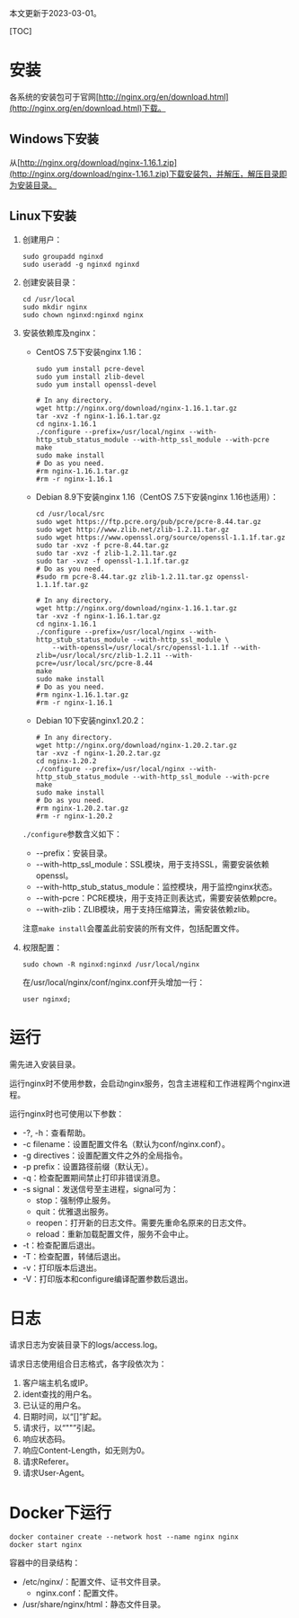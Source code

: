 本文更新于2023-03-01。

[TOC]

# 安装

各系统的安装包可于官网[http://nginx.org/en/download.html](http://nginx.org/en/download.html)下载。

## Windows下安装

从[http://nginx.org/download/nginx-1.16.1.zip](http://nginx.org/download/nginx-1.16.1.zip)下载安装包，并解压，解压目录即为安装目录。

## Linux下安装

1. 创建用户：
	```shell
	sudo groupadd nginxd
	sudo useradd -g nginxd nginxd
	```
1. 创建安装目录：
	```shell
	cd /usr/local
	sudo mkdir nginx
	sudo chown nginxd:nginxd nginx
	```
1. 安装依赖库及nginx：
	* CentOS 7.5下安装nginx 1.16：
		```shell
		sudo yum install pcre-devel
		sudo yum install zlib-devel
		sudo yum install openssl-devel

		# In any directory.
		wget http://nginx.org/download/nginx-1.16.1.tar.gz
		tar -xvz -f nginx-1.16.1.tar.gz
		cd nginx-1.16.1
		./configure --prefix=/usr/local/nginx --with-http_stub_status_module --with-http_ssl_module --with-pcre
		make
		sudo make install
		# Do as you need.
		#rm nginx-1.16.1.tar.gz
		#rm -r nginx-1.16.1
		```
	* Debian 8.9下安装nginx 1.16（CentOS 7.5下安装nginx 1.16也适用）：
		```shell
		cd /usr/local/src
		sudo wget https://ftp.pcre.org/pub/pcre/pcre-8.44.tar.gz
		sudo wget http://www.zlib.net/zlib-1.2.11.tar.gz
		sudo wget https://www.openssl.org/source/openssl-1.1.1f.tar.gz
		sudo tar -xvz -f pcre-8.44.tar.gz
		sudo tar -xvz -f zlib-1.2.11.tar.gz
		sudo tar -xvz -f openssl-1.1.1f.tar.gz
		# Do as you need.
		#sudo rm pcre-8.44.tar.gz zlib-1.2.11.tar.gz openssl-1.1.1f.tar.gz

		# In any directory.
		wget http://nginx.org/download/nginx-1.16.1.tar.gz
		tar -xvz -f nginx-1.16.1.tar.gz
		cd nginx-1.16.1
		./configure --prefix=/usr/local/nginx --with-http_stub_status_module --with-http_ssl_module \
			--with-openssl=/usr/local/src/openssl-1.1.1f --with-zlib=/usr/local/src/zlib-1.2.11 --with-pcre=/usr/local/src/pcre-8.44
		make
		sudo make install
		# Do as you need.
		#rm nginx-1.16.1.tar.gz
		#rm -r nginx-1.16.1
		```
	* Debian 10下安装nginx1.20.2：
		```shell
		# In any directory.
		wget http://nginx.org/download/nginx-1.20.2.tar.gz
		tar -xvz -f nginx-1.20.2.tar.gz
		cd nginx-1.20.2
		./configure --prefix=/usr/local/nginx --with-http_stub_status_module --with-http_ssl_module --with-pcre
		make
		sudo make install
		# Do as you need.
		#rm nginx-1.20.2.tar.gz
		#rm -r nginx-1.20.2
		```

	`./configure`参数含义如下：
	
	* --prefix：安装目录。
	* --with-http_ssl_module：SSL模块，用于支持SSL，需要安装依赖openssl。
	* --with-http_stub_status_module：监控模块，用于监控nginx状态。
	* --with-pcre：PCRE模块，用于支持正则表达式，需要安装依赖pcre。
	* --with-zlib：ZLIB模块，用于支持压缩算法，需安装依赖zlib。
	
	注意`make install`会覆盖此前安装的所有文件，包括配置文件。
1. 权限配置：
	```shell
	sudo chown -R nginxd:nginxd /usr/local/nginx
	```
	在/usr/local/nginx/conf/nginx.conf开头增加一行：
	```
	user nginxd;
	```

# 运行

需先进入安装目录。

运行nginx时不使用参数，会启动nginx服务，包含主进程和工作进程两个nginx进程。

运行nginx时也可使用以下参数：

* -?, -h：查看帮助。
* -c filename：设置配置文件名（默认为conf/nginx.conf）。
* -g directives：设置配置文件之外的全局指令。
* -p prefix：设置路径前缀（默认无）。
* -q：检查配置期间禁止打印非错误消息。
* -s signal：发送信号至主进程，signal可为：
	* stop：强制停止服务。
	* quit：优雅退出服务。
	* reopen：打开新的日志文件。需要先重命名原来的日志文件。
	* reload：重新加载配置文件，服务不会中止。
* -t：检查配置后退出。
* -T：检查配置，转储后退出。
* -v：打印版本后退出。
* -V：打印版本和configure编译配置参数后退出。

# 日志

请求日志为安装目录下的logs/access.log。

请求日志使用组合日志格式，各字段依次为：

1. 客户端主机名或IP。
1. ident查找的用户名。
1. 已认证的用户名。
1. 日期时间，以“[]”扩起。
1. 请求行，以“""”引起。
1. 响应状态码。
1. 响应Content-Length，如无则为0。
1. 请求Referer。
1. 请求User-Agent。

# Docker下运行

```shell
docker container create --network host --name nginx nginx
docker start nginx
```

容器中的目录结构：

* /etc/nginx/：配置文件、证书文件目录。
	* nginx.conf：配置文件。
* /usr/share/nginx/html：静态文件目录。
